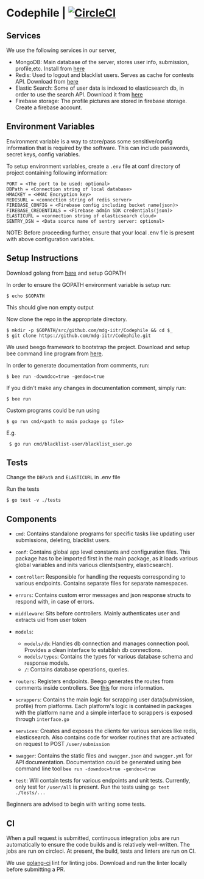 # Codephile | [![CircleCI](https://circleci.com/gh/mdg-iitr/Codephile.svg?style=svg&circle-token=f989c04ad5d3a6578d45296b18cdca223e504bde)](https://circleci.com/gh/mdg-iitr/Codephile)
## Services
We use the following services in our server,

* MongoDB: Main database of the server, stores user info, submission, profile,etc. Install from [here](https://docs.mongodb.com/manual/installation/)
* Redis: Used to logout and blacklist users. Serves as cache for contests API. Download from [here](https://redis.io/download) 
* Elastic Search: Some of user data is indexed to elasticsearch db, in order to use the search API. Download it from [here](elastic.co/downloads/)
* Firebase storage: The profile pictures are stored in firebase storage. Create a firebase account.

## Environment Variables

Environment variable is a way to store/pass some sensitive/config information that is required by the software. This can include passwords, secret keys, config variables.

To setup environment variables, create a `.env` file at conf directory of project containing following information:
```
PORT = <The port to be used: optional>
DBPath = <Connection string of local database>
HMACKEY = <HMAC Encryption key>
REDISURL = <connection string of redis server>
FIREBASE_CONFIG = <Firebase config including bucket name(json)>
FIREBASE_CREDENTIALS = <Firebase admin SDK credentials(json)>
ELASTICURL = <connection string of elasticsearch cloud>
SENTRY_DSN = <Data source name of sentry server: optional>
```
NOTE: Before proceeding further, ensure that your local .env file is present with above configuration variables.

## Setup Instructions

Download golang from [here](https://golang.org/dl/) and setup GOPATH

In order to ensure the GOPATH environment variable is setup run: 
```shell script
$ echo $GOPATH
```
This should give non empty output

Now clone the repo in the appropriate directory.
```shell script
$ mkdir -p $GOPATH/src/github.com/mdg-iitr/Codephile && cd $_ 
$ git clone https://github.com/mdg-iitr/Codephile.git
```
We used beego framework to bootstrap the project. Download and setup bee command line program from [here](https://beego.me/quickstart).

In order to generate documentation from comments, run:
```shell script
$ bee run -downdoc=true -gendoc=true
```
If you didn't make any changes in documentation comment, simply run:
```shell script
$ bee run
```
Custom programs could be run using
```shell script
$ go run cmd/<path to main package go file>
```
E.g.
```shell script
 $ go run cmd/blacklist-user/blacklist_user.go
```

## Tests

Change the `DBPath` and `ELASTICURL` in .env file 

Run the tests
```shell script
$ go test -v ./tests
```

## Components

* `cmd`: Contains standalone programs for specific tasks like updating user submissions, deleting, blacklist users.

* `conf`: Contains global app level constants and configuration files. This package has to be imported first in the main package, as it loads various global variables and inits various clients(sentry, elasticsearch).

* `controller`:  Responsible for handling the requests corresponding to various endpoints. Contains separate files for separate namespaces.

* `errors`: Contains custom error messages and json response structs to respond with, in case of errors.

* `middleware`: Sits before controllers. Mainly authenticates user and extracts uid from user token

* `models`:
    * `models/db`: Handles db connection and manages connection pool. Provides a clean interface to establish db connections.
    * `models/types`: Contains the types for various database schema and response models.
    * `/`: Contains database operations, queries.
    
* `routers`: Registers endpoints. Beego generates the routes from comments inside controllers. See [this](https://beego.me/docs/mvc/controller/router.md#annotations) for more information.

* `scrappers`: Contains the main logic for scrapping user data(submission, profile) from platforms. Each platform's logic is contained in packages with the platform name and a simple interface to scrappers is exposed through `interface.go` 

* `services`: Creates and exposes the clients for various services like redis, elasticsearch. Also contains code for worker routines that are activated on request to POST `/user/submission`

* `swagger`: Contains the static files and `swagger.json` and `swagger.yml` for API documentation. Documentation could be generated using bee command line tool `bee run -downdoc=true -gendoc=true`

* `test`: Will contain tests for various endpoints and unit tests. Currently, only test for `/user/all` is present. Run the tests using 
`go test  ./tests/...` 

Beginners are advised to begin with writing some tests.

## CI

When a pull request is submitted, continuous integration jobs are run automatically to ensure the code builds and is relatively well-written. The jobs are run on circleci.
At present, the build, tests and linters are run on CI.

We use [golang-ci](https://github.com/golangci/golangci-lint) lint for linting jobs. Download and run the linter locally before submitting a PR.